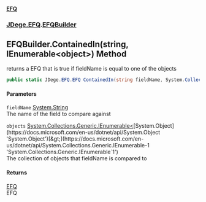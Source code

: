#### [EFQ](index 'index')
### [JDege.EFQ](JDege_EFQ 'JDege.EFQ').[EFQBuilder](EFQBuilder 'JDege.EFQ.EFQBuilder')
## EFQBuilder.ContainedIn(string, IEnumerable&lt;object&gt;) Method
returns a EFQ that is true if fieldName is equal to one of the objects  
```csharp
public static JDege.EFQ.EFQ ContainedIn(string fieldName, System.Collections.Generic.IEnumerable<object> objects);
```
#### Parameters
<a name='JDege_EFQ_EFQBuilder_ContainedIn(string_System_Collections_Generic_IEnumerable_object_)_fieldName'></a>
`fieldName` [System.String](https://docs.microsoft.com/en-us/dotnet/api/System.String 'System.String')  
The name of the field to compare against
  
<a name='JDege_EFQ_EFQBuilder_ContainedIn(string_System_Collections_Generic_IEnumerable_object_)_objects'></a>
`objects` [System.Collections.Generic.IEnumerable&lt;](https://docs.microsoft.com/en-us/dotnet/api/System.Collections.Generic.IEnumerable-1 'System.Collections.Generic.IEnumerable`1')[System.Object](https://docs.microsoft.com/en-us/dotnet/api/System.Object 'System.Object')[&gt;](https://docs.microsoft.com/en-us/dotnet/api/System.Collections.Generic.IEnumerable-1 'System.Collections.Generic.IEnumerable`1')  
The collection of objects that fieldName is compared to
  
#### Returns
[EFQ](EFQ 'JDege.EFQ.EFQ')  
EFQ

